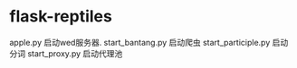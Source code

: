 # flask-reptiles

apple.py 启动wed服务器.
start_bantang.py 启动爬虫
start_participle.py 启动分词
start_proxy.py 启动代理池
